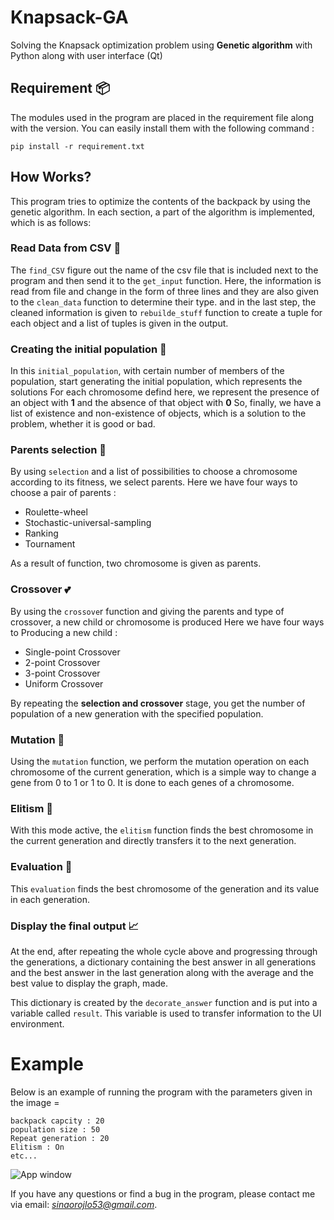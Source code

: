 # Knapsack-GA
Solving the Knapsack optimization problem using **Genetic algorithm** with Python along with user interface (Qt)
## Requirement 📦
The modules used in the program are placed in the requirement file along with the version.
You can easily install them with the following command :

`pip install -r requirement.txt`
## How Works?
This program tries to optimize the contents of the backpack by using the genetic algorithm.
In each section, a part of the algorithm is implemented, which is as follows:

### Read Data from CSV 📄
The `find_CSV` figure out the name of the csv file that is included next to the program and then send
it to the `get_input` function. Here, the information is read from file and change in the form of three lines and they are
also given to the `clean_data` function to determine their type. and in the last step, the cleaned information is 
given to `rebuilde_stuff` function to create a tuple for each object and a list of tuples is given in the output.

### Creating the initial population 🥚
In this ‍‍`initial_population`, with certain number of members of the population, start generating the initial population,
which represents the solutions For each chromosome defind here, we represent the presence of an object with **1** and the absence of that object with **0** So,
finally, we have a list of existence and non-existence of objects, which is a solution to the problem, whether it is good or bad.

### Parents selection 👫
By using ‍‍`selection` and a list of possibilities to choose a chromosome according to its fitness, we select parents.
Here we have four ways to choose a pair of parents : 
- Roulette-wheel
- Stochastic-universal-sampling
- Ranking
- Tournament

As a result of function, two chromosome is given as parents.

### Crossover 💕
By using the `crossove`r function and giving the parents and type of crossover, a new child or chromosome is produced
Here we have four ways to Producing a new child : 
- Single-point Crossover 
- 2-point Crossover 
- 3-point Crossover 
- Uniform Crossover

By repeating the **selection and crossover** stage, you get the number of population of a new generation with the specified population.

### Mutation 🔬
Using the `mutation` function, we perform the mutation operation on each chromosome of the current generation, which is a simple way to change a gene from 0 to 1 or 1 to 0. It is done to each genes of a chromosome.

### Elitism 👑
With this mode active, the ‍‍`elitism` function finds the best chromosome in the current generation and directly transfers it to the next generation.

### Evaluation 🔎
This ‍`evaluation` finds the best chromosome of the generation and its value in each generation.

### Display the final output 📈
At the end, after repeating the whole cycle above and progressing through the generations, a dictionary containing the best answer in all generations and the best answer in the last generation along with the average and the best value to display the graph, made.

This dictionary is created by the `decorate_answer` function and is put into a variable called `result`. This variable is used to transfer information to the UI environment.

# Example 
Below is an example of running the program with the parameters given in the image = 
```
backpack capcity : 20
population size : 50
Repeat generation : 20
Elitism : On
etc...
```

![App window](https://user-images.githubusercontent.com/66873974/210139502-56788780-78da-4243-8188-35ae3c45f504.png)

If you have any questions or find a bug in the program, please contact me via email: *sinaorojlo53@gmail.com*.

